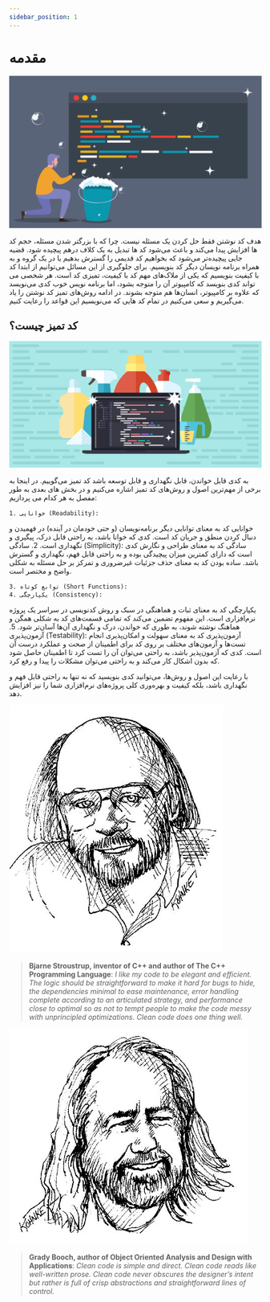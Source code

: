 ```yaml
---
sidebar_position: 1
---
```


# مقدمه

![intro image](Images/intro.png)

هدف کد نوشتن فقط حل کردن یک مسئله نیست. چرا که با بزرگتر شدن مسئله، حجم کد ها افزایش پیدا می­‌کند و باعث می­‌شود کد ها تبدیل به یک کلاف درهم پیچیده شود. قضیه جایی پیچیده­‌تر می­‌شود که بخواهیم کد قدیمی را گسترش بدهیم یا در یک گروه و به همراه برنامه نویسان دیگر کد بنویسیم.
برای جلوگیری از این مسائل می­‌توانیم از ابتدا کد با کیفیت بنویسیم که یکی از ملاک‌­های مهم کد با کیفیت، تمیزی کد است.
هر شخصی می­‌تواند کدی بنویسد که کامپیوتر آن را متوجه بشود، اما برنامه نویس خوب کدی می­‌نویسد که علاوه بر کامپیوتر، انسان­‌ها هم متوجه بشوند.
در ادامه روش­‌های تمیز کد نوشتن را یاد می­‌گیریم و سعی می­‌کنیم در تمام کد هایی که می­‌نویسیم این قواعد را رعایت کنیم.

## کد تمیز چیست؟

![](Images/clean.png)

به کدی قابل خواندن، قابل نگهداری و قابل توسعه باشد کد تمیز می‌گوییم. در اینجا به برخی از مهم‌ترین اصول و روش‌های کد تمیز اشاره می‌کنیم و در بخش های بعدی به طور مفصل به هر کدام می پردازیم:

    1. خوانایی (Readability):
خوانایی کد به معنای توانایی دیگر برنامه‌نویسان (و حتی خودمان در آینده) در فهمیدن و دنبال کردن منطق و جریان کد است. کدی که خوانا باشد، به راحتی قابل درک، پیگیری و نگهداری است.
    2. سادگی (Simplicity):
سادگی کد به معنای طراحی و نگارش کدی است که دارای کمترین میزان پیچیدگی بوده و به راحتی قابل فهم، نگهداری و گسترش باشد. ساده بودن کد به معنای حذف جزئیات غیرضروری و تمرکز بر حل مسئله به شکلی واضح و مختصر است.

    3. توابع کوتاه (Short Functions):
    4. یکپارچگی (Consistency):
یکپارچگی کد به معنای ثبات و هماهنگی در سبک و روش کدنویسی در سراسر یک پروژه نرم‌افزاری است. این مفهوم تضمین می‌کند که تمامی قسمت‌های کد به شکلی همگن و هماهنگ نوشته شوند، به طوری که خواندن، درک و نگهداری آن‌ها آسان‌تر شود.
    5. آزمون‌پذیری (Testability):
آزمون‌پذیری کد به معنای سهولت و امکان‌پذیری انجام تست‌ها و آزمون‌های مختلف بر روی کد برای اطمینان از صحت و عملکرد درست آن است. کدی که آزمون‌پذیر باشد، به راحتی می‌توان آن را تست کرد تا اطمینان حاصل شود که بدون اشکال کار می‌کند و به راحتی می‌توان مشکلات را پیدا و رفع کرد.


با رعایت این اصول و روش‌ها، می‌توانید کدی بنویسید که نه تنها به راحتی قابل فهم و نگهداری باشد، بلکه کیفیت و بهره‌وری کلی پروژه‌های نرم‌افزاری شما را نیز افزایش دهد.

![](Images/Bjarne%20Stroustrup.JPG)

> **Bjarne Stroustrup, inventor of C++ and author of The C++ Programming Language**: *I like my code to be elegant and efficient. The logic should be straightforward to make it hard for bugs to hide, the dependencies minimal to ease maintenance, error handling complete according to an articulated strategy, and performance
close to optimal so as not to tempt people to make the code messy with unprincipled optimizations. Clean code does one thing well.*

![](Images/Grady%20Booch.JPG)

> **Grady Booch, author of Object Oriented Analysis and Design with Applications**: *Clean code is simple and direct. Clean code reads like well-written prose. Clean code never obscures the designer’s intent but rather is full of crisp abstractions and straightforward lines of control.*


